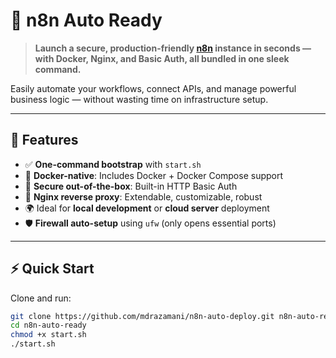 # 🚀 n8n Auto Ready

> **Launch a secure, production-friendly [n8n](https://n8n.io) instance in seconds — with Docker, Nginx, and Basic Auth, all bundled in one sleek command.**

Easily automate your workflows, connect APIs, and manage powerful business logic — without wasting time on infrastructure setup.

---

## 🔧 Features

- ✅ **One-command bootstrap** with `start.sh`
- 🐳 **Docker-native**: Includes Docker + Docker Compose support
- 🔐 **Secure out-of-the-box**: Built-in HTTP Basic Auth
- 🧱 **Nginx reverse proxy**: Extendable, customizable, robust
- 🌍 Ideal for **local development** or **cloud server** deployment
- 🛡️ **Firewall auto-setup** using `ufw` (only opens essential ports)

---

## ⚡️ Quick Start

Clone and run:

```bash
git clone https://github.com/mdrazamani/n8n-auto-deploy.git n8n-auto-ready
cd n8n-auto-ready
chmod +x start.sh
./start.sh

